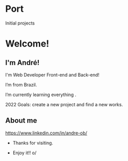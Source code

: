# Port
Initial projects


# Welcome!

 

## I'm André!

 

 I'm Web Developer Front-end and Back-end!

 I’m from Brazil.

 I’m currently learning everything .

 2022 Goals: create a new project and find a new works.

 

## About me

https://www.linkedin.com/in/andre-ob/

- Thanks for visiting.

- Enjoy it!! o/
